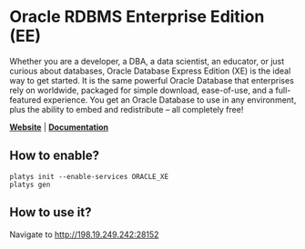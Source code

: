 # Oracle RDBMS Enterprise Edition (EE)

Whether you are a developer, a DBA, a data scientist, an educator, or just curious about databases, Oracle Database Express Edition (XE) is the ideal way to get started. It is the same powerful Oracle Database that enterprises rely on worldwide, packaged for simple download, ease-of-use, and a full-featured experience. You get an Oracle Database to use in any environment, plus the ability to embed and redistribute – all completely free!  

**[Website](https://www.oracle.com/database/technologies/appdev/xe.html)** | **[Documentation](https://www.oracle.com/database/technologies/appdev/xe/quickstart.html)** 

## How to enable?

```
platys init --enable-services ORACLE_XE
platys gen
```

## How to use it?

Navigate to <http://198.19.249.242:28152>
